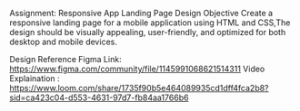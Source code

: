 Assignment: Responsive App Landing Page Design
Objective
Create a responsive landing page for a mobile application using HTML and CSS,The design should be visually appealing, user-friendly, and optimized for both desktop and mobile devices.

Design Reference
Figma Link: https://www.figma.com/community/file/1145991068621514311
Video Explaination : https://www.loom.com/share/1735f90b5e464089935cd1dff4fca2b8?sid=ca423c04-d553-4631-97d7-fb84aa1766b6
